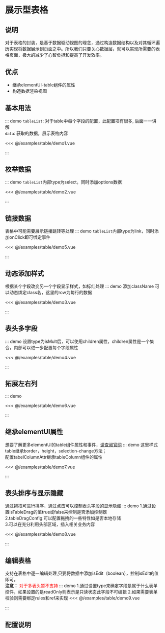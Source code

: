 # 展示型表格

## 说明

对于表格的封装，是基于数据驱动视图的理念，通过构造数据结构以及对其循环遍历实现将数据展示到页面之中。所以我们只要关心数据层，就可以实现所需要的表格页面，极大的减少了心智负担和提高了开发效率。

## 优点
* 继承elementUI-table组件的属性
* 构造数据渲染视图

## 基本用法

::: demo `tableList`: 对于table中每个字段的配置，此配置项有很多, 后面一一讲解</br> `data`: 获取的数据，展示表格内容

<<< @/examples/table/demo1.vue

:::

## 枚举数据
::: demo `tableList`内部type为select，同时添加options数据

<<< @/examples/table/demo2.vue

:::
## 链接数据
表格中可能需要展示链接跳转等处理
::: demo `tableList`内部type为link，同时添加onClick即可绑定事件

<<< @/examples/table/demo5.vue

:::

## 动态添加样式
根据某个字段改变另一个字段显示样式，如标红处理
::: demo 添加className 可以动态绑定class名，这里的row为每行的数据

<<< @/examples/table/demo3.vue

:::

## 表头多字段
::: demo 设置type为isMult后，可以使用children属性，children属性是一个集合，内部可以进一步配置每个字段属性

<<< @/examples/table/demo4.vue

:::

## 拓展左右列
::: demo

<<< @/examples/table/demo6.vue

:::

## 继承elementUI属性
想要了解更多elementUI的table组件属性和事件，[请查阅官网]('https://element.eleme.cn/2.15/#/zh-CN/component/table')
::: demo 这里样式table继承border，height，selection-change方法；</br>配置tabelColumnAttr继承tableColumn组件的属性

<<< @/examples/table/demo7.vue

:::
## 表头排序与显示隐藏
通过拖拽可进行排序，通过点击可以控制表头字段的显示隐藏
::: demo 1.通过设置isTableDrag的值true或false来控制是否添加控制器 </br>2.tableDragConfig:可以配置拖拽的一些特性如是否本地存储 </br>3.可以在充分利用头部区域，插入相关业务内容

<<< @/examples/table/demo8.vue

:::
## 编辑表格
支持在表格中逐一编辑处理,只要将数据中添加isEdit（boolean），控制isEdit的值即可。</br>
**注意：** <font color='red'>对于多表头暂不支持</font>
::: demo 1.通过设置type来确定字段是属于什么表单控件，如果设置的是readOnly则表示是只读状态此字段不可编辑 2.如果需要表单校验则需要绑定rules和ref来实现
<<< @/examples/table/demo9.vue

:::
## 配置说明
<tableConfig></tableConfig>